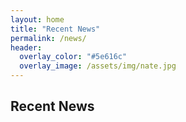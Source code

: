 ```yaml
---
layout: home
title: "Recent News"
permalink: /news/
header:
  overlay_color: "#5e616c"
  overlay_image: /assets/img/nate.jpg
---
```


## Recent News ##
